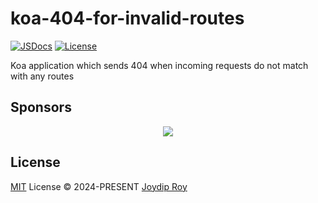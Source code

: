 # koa-404-for-invalid-routes

[![JSDocs][jsdocs-src]][jsdocs-href]
[![License][license-src]][license-href]

Koa application which sends 404 when incoming requests do not match with any routes

## Sponsors

<p align="center">
  <a href="https://cdn.jsdelivr.net/gh/rjoydip/static/sponsors.svg">
    <img src='https://cdn.jsdelivr.net/gh/rjoydip/static/sponsors.svg'/>
  </a>
</p>

## License

[MIT](./LICENSE) License © 2024-PRESENT [Joydip Roy](https://github.com/rjoydip)

<!-- Badges -->

[license-src]: https://img.shields.io/github/license/rjoydip/koa-404-for-invalid-routes.svg?style=flat&colorA=080f12&colorB=1fa669
[license-href]: https://github.com/rjoydip/koa-404-for-invalid-routes/blob/main/LICENSE
[jsdocs-src]: https://img.shields.io/badge/jsdocs-reference-080f12?style=flat&colorA=080f12&colorB=1fa669
[jsdocs-href]: https://www.jsdocs.io/package/koa-404-for-invalid-routes
